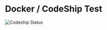 # Docker / CodeShip Test

![Codeship Status](https://codeship.com/projects/a4de69a0-c60d-0134-9174-36bb47f4d7d1/status?branch=master)

